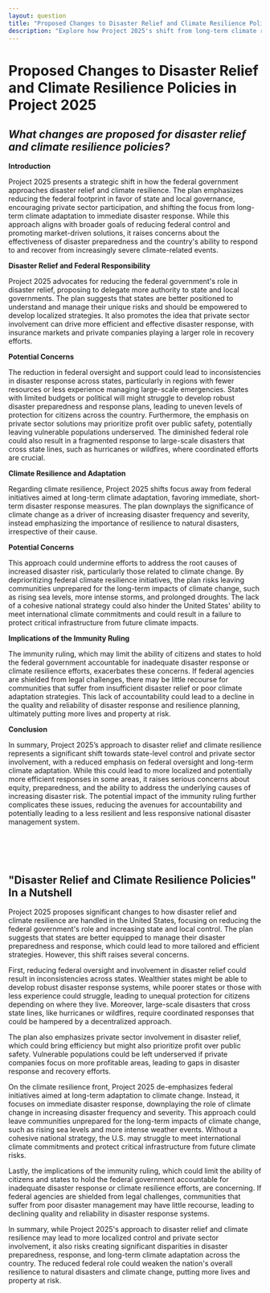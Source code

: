 ```yaml
---
layout: question
title: "Proposed Changes to Disaster Relief and Climate Resilience Policies in Project 2025"
description: "Explore how Project 2025's shift from long-term climate resilience to state-controlled disaster relief could impact preparedness and response to climate-related events."
---
```


# Proposed Changes to Disaster Relief and Climate Resilience Policies in Project 2025

## *What changes are proposed for disaster relief and climate resilience policies?*

**Introduction**

Project 2025 presents a strategic shift in how the federal government approaches disaster relief and climate resilience. The plan emphasizes reducing the federal footprint in favor of state and local governance, encouraging private sector participation, and shifting the focus from long-term climate adaptation to immediate disaster response. While this approach aligns with broader goals of reducing federal control and promoting market-driven solutions, it raises concerns about the effectiveness of disaster preparedness and the country's ability to respond to and recover from increasingly severe climate-related events.

**Disaster Relief and Federal Responsibility**

Project 2025 advocates for reducing the federal government's role in disaster relief, proposing to delegate more authority to state and local governments. The plan suggests that states are better positioned to understand and manage their unique risks and should be empowered to develop localized strategies. It also promotes the idea that private sector involvement can drive more efficient and effective disaster response, with insurance markets and private companies playing a larger role in recovery efforts.

**Potential Concerns**

The reduction in federal oversight and support could lead to inconsistencies in disaster response across states, particularly in regions with fewer resources or less experience managing large-scale emergencies. States with limited budgets or political will might struggle to develop robust disaster preparedness and response plans, leading to uneven levels of protection for citizens across the country. Furthermore, the emphasis on private sector solutions may prioritize profit over public safety, potentially leaving vulnerable populations underserved. The diminished federal role could also result in a fragmented response to large-scale disasters that cross state lines, such as hurricanes or wildfires, where coordinated efforts are crucial.

**Climate Resilience and Adaptation**

Regarding climate resilience, Project 2025 shifts focus away from federal initiatives aimed at long-term climate adaptation, favoring immediate, short-term disaster response measures. The plan downplays the significance of climate change as a driver of increasing disaster frequency and severity, instead emphasizing the importance of resilience to natural disasters, irrespective of their cause.

**Potential Concerns**

This approach could undermine efforts to address the root causes of increased disaster risk, particularly those related to climate change. By deprioritizing federal climate resilience initiatives, the plan risks leaving communities unprepared for the long-term impacts of climate change, such as rising sea levels, more intense storms, and prolonged droughts. The lack of a cohesive national strategy could also hinder the United States' ability to meet international climate commitments and could result in a failure to protect critical infrastructure from future climate impacts.

**Implications of the Immunity Ruling**

The immunity ruling, which may limit the ability of citizens and states to hold the federal government accountable for inadequate disaster response or climate resilience efforts, exacerbates these concerns. If federal agencies are shielded from legal challenges, there may be little recourse for communities that suffer from insufficient disaster relief or poor climate adaptation strategies. This lack of accountability could lead to a decline in the quality and reliability of disaster response and resilience planning, ultimately putting more lives and property at risk.

**Conclusion**

In summary, Project 2025’s approach to disaster relief and climate resilience represents a significant shift towards state-level control and private sector involvement, with a reduced emphasis on federal oversight and long-term climate adaptation. While this could lead to more localized and potentially more efficient responses in some areas, it raises serious concerns about equity, preparedness, and the ability to address the underlying causes of increasing disaster risk. The potential impact of the immunity ruling further complicates these issues, reducing the avenues for accountability and potentially leading to a less resilient and less responsive national disaster management system.

<br><br><br>

## <span id="nutshell">"Disaster Relief and Climate Resilience Policies" In a Nutshell</span>

Project 2025 proposes significant changes to how disaster relief and climate resilience are handled in the United States, focusing on reducing the federal government's role and increasing state and local control. The plan suggests that states are better equipped to manage their disaster preparedness and response, which could lead to more tailored and efficient strategies. However, this shift raises several concerns.

First, reducing federal oversight and involvement in disaster relief could result in inconsistencies across states. Wealthier states might be able to develop robust disaster response systems, while poorer states or those with less experience could struggle, leading to unequal protection for citizens depending on where they live. Moreover, large-scale disasters that cross state lines, like hurricanes or wildfires, require coordinated responses that could be hampered by a decentralized approach.

The plan also emphasizes private sector involvement in disaster relief, which could bring efficiency but might also prioritize profit over public safety. Vulnerable populations could be left underserved if private companies focus on more profitable areas, leading to gaps in disaster response and recovery efforts.

On the climate resilience front, Project 2025 de-emphasizes federal initiatives aimed at long-term adaptation to climate change. Instead, it focuses on immediate disaster response, downplaying the role of climate change in increasing disaster frequency and severity. This approach could leave communities unprepared for the long-term impacts of climate change, such as rising sea levels and more intense weather events. Without a cohesive national strategy, the U.S. may struggle to meet international climate commitments and protect critical infrastructure from future climate risks.

Lastly, the implications of the immunity ruling, which could limit the ability of citizens and states to hold the federal government accountable for inadequate disaster response or climate resilience efforts, are concerning. If federal agencies are shielded from legal challenges, communities that suffer from poor disaster management may have little recourse, leading to declining quality and reliability in disaster response systems.

In summary, while Project 2025's approach to disaster relief and climate resilience may lead to more localized control and private sector involvement, it also risks creating significant disparities in disaster preparedness, response, and long-term climate adaptation across the country. The reduced federal role could weaken the nation's overall resilience to natural disasters and climate change, putting more lives and property at risk.
